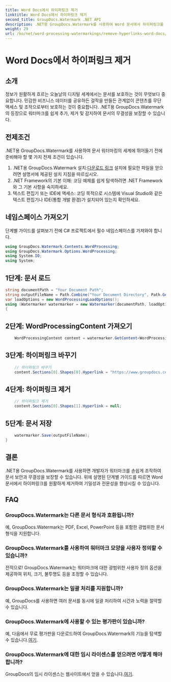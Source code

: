 ```yaml
---
title: Word Docs에서 하이퍼링크 제거
linktitle: Word Docs에서 하이퍼링크 제거
second_title: GroupDocs.Watermark .NET API
description: .NET용 GroupDocs.Watermark를 사용하여 Word 문서에서 하이퍼링크를 제거하는 방법을 알아보세요. 손쉽게 문서 보안을 강화하세요.
weight: 29
url: /ko/net/word-processing-watermarkings/remove-hyperlinks-word-docs/
---
```


# Word Docs에서 하이퍼링크 제거

## 소개
정보가 원활하게 흐르는 오늘날의 디지털 세계에서는 문서를 보호하는 것이 무엇보다 중요합니다. 민감한 비즈니스 데이터를 공유하든 걸작을 만들든 관계없이 콘텐츠를 무단 액세스 및 조작으로부터 보호하는 것이 중요합니다. .NET용 GroupDocs.Watermark의 등장으로 워터마크를 쉽게 추가, 제거 및 감지하여 문서의 무결성을 보장할 수 있습니다.
## 전제조건
.NET용 GroupDocs.Watermark를 사용하여 문서 워터마킹의 세계에 뛰어들기 전에 준비해야 할 몇 가지 전제 조건이 있습니다.
1.  .NET용 GroupDocs.Watermark 설치:[다운로드 링크](https://releases.groupdocs.com/Watermark/net/) 설치에 필요한 파일을 얻으려면 설명서에 제공된 설치 지침을 따르십시오.
2. .NET Framework의 기본 이해: 코딩 예제를 쉽게 탐색하려면 .NET Framework와 그 기본 사항을 숙지하세요.
3. 텍스트 편집기 또는 IDE에 액세스: 코딩 목적으로 시스템에 Visual Studio와 같은 텍스트 편집기나 IDE(통합 개발 환경)가 설치되어 있는지 확인하세요.

## 네임스페이스 가져오기
단계별 가이드를 살펴보기 전에 C# 프로젝트에서 필수 네임스페이스를 가져와야 합니다.
```csharp
using GroupDocs.Watermark.Contents.WordProcessing;
using GroupDocs.Watermark.Options.WordProcessing;
using System.IO;
using System;
```
## 1단계: 문서 로드
```csharp
string documentPath = "Your Document Path";
string outputFileName = Path.Combine("Your Document Directory", Path.GetFileName(documentPath));
var loadOptions = new WordProcessingLoadOptions();
using (Watermarker watermarker = new Watermarker(documentPath, loadOptions))
{
```
## 2단계: WordProcessingContent 가져오기
```csharp
    WordProcessingContent content = watermarker.GetContent<WordProcessingContent>();
```
## 3단계: 하이퍼링크 바꾸기
```csharp
    // 하이퍼링크 바꾸기
    content.Sections[0].Shapes[0].Hyperlink = "https://www.groupdocs.com/”;
```
## 4단계: 하이퍼링크 제거
```csharp
    // 하이퍼링크 제거
    content.Sections[0].Shapes[1].Hyperlink = null;
```
## 5단계: 문서 저장
```csharp
    watermarker.Save(outputFileName);
}
```

## 결론
.NET용 GroupDocs.Watermark를 사용하면 개발자가 워터마크를 손쉽게 조작하여 문서 보안과 무결성을 보장할 수 있습니다. 위에 설명된 단계별 가이드를 따르면 Word 문서에서 하이퍼링크를 원활하게 제거하여 기밀성과 전문성을 향상시킬 수 있습니다.
## FAQ
### GroupDocs.Watermark는 다른 문서 형식과 호환됩니까?
예, GroupDocs.Watermark는 PDF, Excel, PowerPoint 등을 포함한 광범위한 문서 형식을 지원합니다.
### GroupDocs.Watermark를 사용하여 워터마크 모양을 사용자 정의할 수 있습니까?
전적으로! GroupDocs.Watermark는 워터마크에 대한 광범위한 사용자 정의 옵션을 제공하여 위치, 크기, 불투명도 등을 조정할 수 있습니다.
### GroupDocs.Watermark는 일괄 처리를 지원합니까?
예, GroupDocs를 사용하면 여러 문서를 동시에 일괄 처리하여 시간과 노력을 절약할 수 있습니다.
### GroupDocs.Watermark에 사용할 수 있는 평가판이 있습니까?
 예, 다음에서 무료 평가판을 다운로드하여 GroupDocs.Watermark의 기능을 탐색할 수 있습니다.[여기](https://releases.groupdocs.com/).
### GroupDocs.Watermark에 대한 임시 라이센스를 얻으려면 어떻게 해야 합니까?
 GroupDocs의 임시 라이센스는 웹사이트에서 얻을 수 있습니다.[여기](https://purchase.groupdocs.com/temporary-license/).